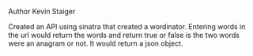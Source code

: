 Author Kevin Staiger

Created an API using sinatra that created a wordinator.  Entering words in the url would return the words and return true or false is the two words were an anagram or not.  It would return a json object.

